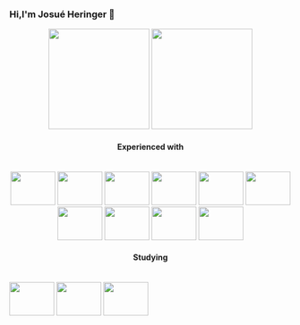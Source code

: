 ### Hi,I'm Josué Heringer 👋


<div align="center">
  <img height="180em" src="https://github-readme-stats.vercel.app/api?username=josueodh&show_icons=true&theme=tokyonight&include_all_commits=true&count_private=true"/>
  <img height="180em" src="https://github-readme-stats.vercel.app/api/top-langs/?username=josueodh&layout=compact&langs_count=7&theme=tokyonight"/>
</div>
  
#### <div align="center">Experienced with</div>
<div style="display: inline-block" align="center"><br>
 <img height="60" width="80" src="https://cdn.jsdelivr.net/gh/devicons/devicon/icons/amazonwebservices/amazonwebservices-original-wordmark.svg" />
 <img height="60" width="80" src="https://cdn.jsdelivr.net/gh/devicons/devicon/icons/react/react-original-wordmark.svg" />
 <img height="60" width="80" src="https://cdn.jsdelivr.net/gh/devicons/devicon/icons/nodejs/nodejs-original-wordmark.svg" />
 <img height="60" width="80" src="https://cdn.jsdelivr.net/gh/devicons/devicon/icons/typescript/typescript-original.svg" />
 <img height="60" width="80" src="https://cdn.jsdelivr.net/gh/devicons/devicon/icons/docker/docker-plain-wordmark.svg" />
 <img height="60" width="80" src="https://cdn.jsdelivr.net/gh/devicons/devicon/icons/git/git-original-wordmark.svg" />
 <img height="60" width="80" src="https://cdn.jsdelivr.net/gh/devicons/devicon/icons/jest/jest-plain.svg" />
 <img height="60" width="80" src="https://cdn.jsdelivr.net/gh/devicons/devicon/icons/mysql/mysql-plain-wordmark.svg" />
 <img height="60" width="80" src="https://cdn.jsdelivr.net/gh/devicons/devicon/icons/handlebars/handlebars-original-wordmark.svg" />
  <img height="60" width="80" src="https://cdn.jsdelivr.net/gh/devicons/devicon/icons/laravel/laravel-plain.svg" />
</div>




#### <div align="center">Studying</div>
<div style="display: inline-block" align="center"><br>
     <img height="60" width="80" src="https://cdn.jsdelivr.net/gh/devicons/devicon/icons/nextjs/nextjs-original-wordmark.svg" />
     <img height="60" width="80" src="https://cdn.jsdelivr.net/gh/devicons/devicon/icons/mongodb/mongodb-original-wordmark.svg" />
     <img height="60" width="80" src="https://cdn.jsdelivr.net/gh/devicons/devicon/icons/jamstack/jamstack-original-wordmark.svg" />
</div>
